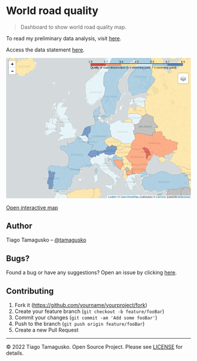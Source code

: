 # World road quality

> Dashboard to show world road quality map.

To read my preliminary data analysis, visit [here](https://github.com/tamagusko/road-quality/blob/main/pages/analysis.md).

Access the data statement [here](https://github.com/tamagusko/road-quality/blob/main/pages/data.md).

![](img/miniature.png)

[Open interactive map](http://roadquality.tamagusko.com/)

## Author

Tiago Tamagusko – [@tamagusko](https://github.com/tamagusko)

## Bugs?

Found a bug or have any suggestions? Open an issue by clicking [here](https://github.com/tamagusko/road-quality/issues).

## Contributing

1. Fork it (<https://github.com/yourname/yourproject/fork>)
2. Create your feature branch (`git checkout -b feature/fooBar`)
3. Commit your changes (`git commit -am 'Add some fooBar'`)
4. Push to the branch (`git push origin feature/fooBar`)
5. Create a new Pull Request

---

© 2022 Tiago Tamagusko.
Open Source Project. Please see [LICENSE](https://github.com/tamagusko/road-quality/blob/main/LICENSE) for details.
